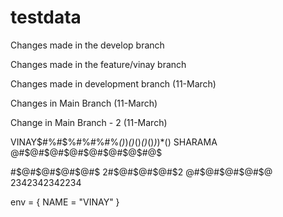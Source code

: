 # testdata

Changes made in the develop branch

Changes made in the feature/vinay branch

Changes made in development branch (11-March)

Changes in Main Branch (11-March)

Change in Main Branch - 2 (11-March)


VINAY$#%#$%#$%#$%#$%#$%#$%#$%*()*)*()*()*()*()*)*)*()
SHARAMA @#$@#$@#$@#$@#$@#$@$#@$

#$@#$@#$@#$@#$
2#$@#$@#$@#$2
@#$@#$@#$@#$@
2342342342234

env = {
  NAME = "VINAY"
}

